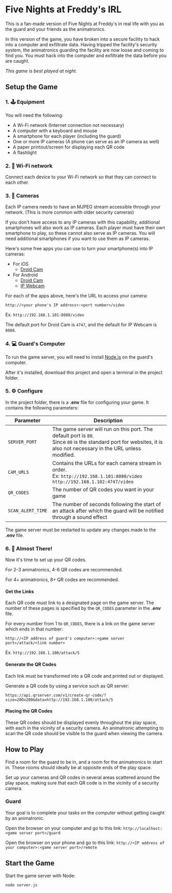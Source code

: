 
# Five Nights at Freddy's IRL
This is a fan-made version of Five Nights at Freddy's in real life with you as the guard and your friends as the animatronics.

In this version of the game, you have broken into a secure facility to hack into a computer and exfiltrate data. Having tripped the facility's security system, the animatronics guarding the facility are now loose and coming to find you. You must hack into the computer and exfiltrate the data before you are caught.

*This game is best played at night.*

## Setup the Game

### 1. 🕹️ Equipment
You will need the following:
- A Wi-Fi network (Internet connection not necessary)
- A computer with a keyboard and mouse
- A smartphone for each player (including the guard)
- One or more IP cameras (A phone can serve as an IP camera as well)
- A paper printout/screen for displaying each QR code
- A flashlight

### 2. 🛜 Wi-Fi network
Connect each device to your Wi-Fi network so that they can connect to each other.

### 3. 🎥 Cameras
Each IP camera needs to have an MJPEG stream accessible through your network. (This is more common with older security cameras)

If you don't have access to any IP cameras with this capability, additional smartphones will also work as IP cameras. Each player must have their own smartphone to play, so these cannot also serve as IP cameras. You will need additional smartphones if you want to use them as IP cameras.

Here's some free apps you can use to turn your smartphone(s) into IP cameras:
- For iOS
    - [Droid Cam](https://apps.apple.com/us/app/droidcam-webcam-obs-camera/id1510258102)
- For Android
    - [Droid Cam](https://play.google.com/store/apps/details?id=com.dev47apps.droidcam&hl=en_US&gl=US)
    - [IP Webcam](https://play.google.com/store/apps/details?id=com.pas.webcam&hl=en_US&gl=US)

For each of the apps above, here's the URL to access your camera:

`http://<your phone's IP address>:<port number>/video`

Ex. `http://192.168.1.101:8080/video`

The default port for Droid Cam is `4747`, and the default for IP Webcam is `8080`.

### 4. 💻 Guard's Computer
To run the game server, you will need to install [Node.js](https://nodejs.org/en/) on the guard's computer.

After it's installed, download this project and open a terminal in the project folder.

### 5. ⚙️ Configure
In the project folder, there is a **.env** file for configuring your game. It contains the following parameters:

| Parameter | Description |
| - | - |
| `SERVER_PORT` | The game server will run on this port. The default port is `80`.<br>Since `80` is the standard port for websites, it is also not necessary in the URL unless modified. |
| `CAM_URLS` | Contains the URLs for each camera stream in order.<br>Ex: `http://192.168.1.101:8080/video http://192.168.1.102:4747/video` |
| `QR_CODES` | The number of QR codes you want in your game |
| `SCAN_ALERT_TIME` | The number of seconds following the start of an attack after which the guard will be notified through a sound effect |

The game server must be restarted to update any changes made to the **.env** file.

### 6. 🤏 Almost There!
Now it's time to set up your QR codes.

For 2-3 animatronics, 4-6 QR codes are recommended.

For 4+ animatronics, 8+ QR codes are recommended.

#### Get the Links
Each QR code must link to a designated page on the game server. The number of these pages is specified by the `QR_CODES` parameter in the **.env** file.

For every number from 1 to `QR_CODES`, there is a link on the game server which ends in that number:

`http://<IP address of guard's computer>:<game server port>/attack/<link number>`

Ex. `http://192.168.1.100/attack/5`

#### Generate the QR Codes

Each link must be transformed into a QR code and printed out or displayed.

Generate a QR code by using a service such as QR server:

`https://api.qrserver.com/v1/create-qr-code/?size=200x200&data=http://192.168.1.100/attack/5`

#### Placing the QR Codes

These QR codes should be displayed evenly throughout the play space, with each in the vicinity of a security camera. An animatronic attempting to scan the QR code should be visible to the guard when viewing the camera.

## How to Play

Find a room for the guard to be in, and a room for the animatronics to start in. These rooms should ideally be at opposite ends of the play space.

Set up your cameras and QR codes in several areas scattered around the play space, making sure that each QR code is in the vicinity of a security camera.

### Guard
Your goal is to complete your tasks on the computer without getting caught by an animatronic.

Open the browser on your computer and go to this link: `http://localhost:<game server port>/guard`

Open the browser on your phone and go to this link: `http://<IP address of your computer>:<game server port>/remote`



## Start the Game

Start the game server with Node:
```
node server.js
```
